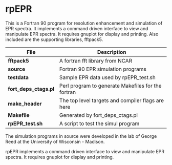# rpEPR
This is a Fortran 90 program for resolution enhancement and simulation of 
EPR spectra. It implements a command driven interface to view and manipulate EPR spectra. It
requires gnuplot for display and printing. Also included are the supporting libraries, fftpack5.

| File | Description |
|---|---|
|**fftpack5**|A fortran fft library from NCAR|
|**source**|Fortran 90 EPR simulation programs|
|**testdata**|Sample EPR data used by rpEPR_test.sh|
|**fort_deps_ctags.pl**|Perl program to generate Makefiles for the fortran|
|**make_header**|The top level targets and compiler flags are here|
|**Makefile**|Generated by fort_deps_ctags.pl|
|**rpEPR_test.sh**|A script to test the simul program|

The simulation programs in source were developed in the lab of George Reed at the
University of Wisconsin - Madison.

rpEPR implements a command driven interface to view and manipulate EPR spectra. It requires
gnuplot for display and printing.
